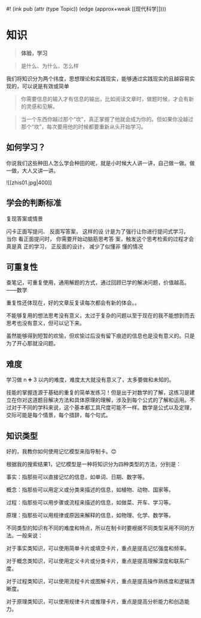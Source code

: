 #! (ink pub (attr (type Topic)) (edge (approx+weak [[现代科学]])))

# 知识

> **体验，学习**

> 是什么、为什么、怎么样

我们将知识分为两个纬度，思想理论和实践现实，能够通过实践现实的且越容易实现的，可以说是有效或简单

> 你需要信息的输入才有信息的输出，比如阅读文章时，做题时候，才会有新的灵感和见解。

> 当一个东西你越过那个“坎”，真正掌握了他就会成为你的。但如果你没越过那个“坎”，每次要用他的时候都要重新从头开始学习。


## 如何学习？

你说我们这些种田人怎么学会种田的呢，就是小时候大人讲一讲，自己做一做。做一做，大人又讲一讲。

![[zhis01.jpg|400]]

## 学会的判断标准

复现答案或情景

闪卡正面写提问、 反面写答案， 这样的设 计是为了强行让你进行提问式学习， 当你 看正面提问时， 你需要开始动脑筋思考答 案，触发这个思考检索的过程才会真是真 正的学习， 正反面的设计， 减少了似懂非 懂的情况

## 可重复性


查笔记，可重复使用，通用解题的方式，通过回顾已学的解决问题，价值越高。——数学

重复性还体现在，好的文章反复读每次都会有新的体会。。

不能够复用的想法思考没有意义，太过于复杂的问题以至于现在的我不能想到而去思考也没有意义，但可以记下来。

虽然能够得到短暂的欢愉，但欢愉过后没有留下痕迹的信息也是没有意义的。只是为了开心那就没问题。



## 难度

学习做 n ➕ 3 以内的难度，难度太大就没有意义了，太多要做和未知的。

技能的掌握连源于基础的重复的简单发练习！但是出于对数学的了解，这练习是建立在你对这道题目解决方法和具体原理的理解，涉及到每个公式的了解和运用。不过对于不同的学科来说，这个基本都工具尺度可能不一样。数学是公式以及定理，交际可能是每个情景，每个措辞，每个句式。


## 知识类型

好的，我教你如何使用记忆模型来指导制卡。😊

根据我的搜索结果1，记忆模型是一种将知识分为四种类型的方法，分别是：

事实：指那些可以直接记忆的信息，如单词、日期、数字等。

概念：指那些可以用定义或分类来描述的信息，如植物、动物、国家等。

过程：指那些可以用步骤或流程来描述的信息，如做菜、开车、学习等。

原理：指那些可以用规律或原因来解释的信息，如物理、化学、数学等。

不同类型的知识有不同的难度和特点，所以在制卡时要根据不同类型采用不同的方法。一般来说：

对于事实类知识，可以使用简单卡片或填空卡片，重点是提高记忆强度和频率。

对于概念类知识，可以使用定义卡片或分类卡片，重点是提高理解深度和联系广度。

对于过程类知识，可以使用流程卡片或图解卡片，重点是提高操作熟练度和逻辑清晰度。

对于原理类知识，可以使用规律卡片或推理卡片，重点是提高分析能力和创造能力。